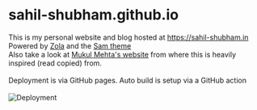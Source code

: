 # sahil-shubham.github.io
This is my personal website and blog hosted at https://sahil-shubham.in<br/>
Powered by [Zola](https://www.getzola.org/) and the [Sam theme](https://github.com/janbaudisch/zola-sam) <br />
Also take a look at [Mukul Mehta's website](https://github.com/mukul-mehta/mukul-mehta.github.io) from where this is heavily inspired (read copied) from. <br />
<br />
Deployment is via GitHub pages. Auto build is setup via a GitHub action <br /><br />
![Deployment](https://github.com/sahil-shubham/sahil-shubham.github.io/workflows/Deployment/badge.svg)
